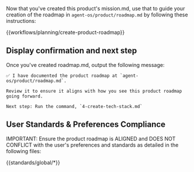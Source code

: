 Now that you've created this product's mission.md, use that to guide your creation of the roadmap in `agent-os/product/roadmap.md` by following these instructions:

{{workflows/planning/create-product-roadmap}}

## Display confirmation and next step

Once you've created roadmap.md, output the following message:

```
✅ I have documented the product roadmap at `agent-os/product/roadmap.md`.

Review it to ensure it aligns with how you see this product roadmap going forward.

Next step: Run the command, `4-create-tech-stack.md`
```

## User Standards & Preferences Compliance

IMPORTANT: Ensure the product roadmap is ALIGNED and DOES NOT CONFLICT with the user's preferences and standards as detailed in the following files:

{{standards/global/*}}
